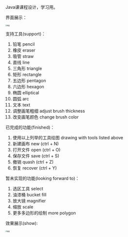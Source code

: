 Java课课程设计，学习用。

界面展示：

<img src="https://cdn.jsdelivr.net/gh/FcAYH/Images@7eb140bbd30dbd3513ca9b150cf04b603fd0e436/2021/12/20/10df6e12a43f1f602db8e37d789b8edc.png" alt="界面" style="zoom: 30%;">

支持工具(support)：

1. 铅笔 pencil
2. 橡皮 eraser
3. 吸管 straw
4. 直线 line
5. 三角形 triangle
6. 矩形 rectangle
7. 五边形 pentagon
8. 六边形 hexagon
9. 椭圆 elliptical
10. 圆弧 arc
11. 文本 text
12. 调整画笔粗细 adjust brush thickness
13. 改变画笔颜色 change brush color

已完成的功能(finished)：

1. 使用以上列举的工具绘图 drawing with tools listed above
2. 新建画布 new (ctrl + N)
3. 打开文件 open (ctrl + O)
4. 保存文件 save (ctrl + S)
5. 撤销 quash (ctrl + Z)
6. 恢复 recover (ctrl + Y)

暂未实现的功能(looking forward to)：

1. 选区工具 select
2. 油漆桶 bucket fill
3. 放大镜 magnifier
4. 缩放 scale
5. 更多多边形的绘制 more polygon 

效果展示(show):

<img src="https://cdn.jsdelivr.net/gh/FcAYH/Images@82001b9960f10193a291f067ed6aef31e13c674e/2021/12/20/6f929db412a84a67abb560ca746240e2.png" alt="效果" style="zoom: 30%;">